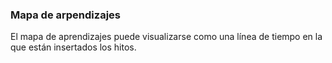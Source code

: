 ### **Mapa de arpendizajes**

El mapa de aprendizajes puede visualizarse como una línea de tiempo en la que están insertados los hitos.

